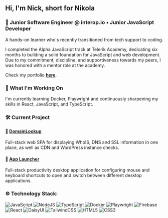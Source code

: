 ## Hi, I'm Nick, short for Nikola

### 🌱 Junior Software Engineer @ interop.io • Junior JavaScript Developer

A hands-on learner who's recently transitioned from tech support to coding.   

I completed the Alpha JavaScript track at Telerik Academy, dedicating six months to building a solid foundation for JavaScript and web development. Due to my commitment, discipline, and supportiveness towards my peers, I was honored with a mentor role at the academy.

Check my portfolio **[here](https://nikola-nenovski.info)**.

### 🚀 What I'm Working On

I'm currently learning Docker, Playwright and continuously sharpening my skills in React, JavaScript, and TypeScript.

### 🛠️ Current Project

#### 🔗 [DomainLookup](https://github.com/Nickslabcode/domain-info-lookup)
Full-stack web SPA for displaying WhoIS, DNS and SSL information in one place, as well as CDN and WordPress instance checks.

#### 🔗 [App Launcher](https://github.com/Nickslabcode/waffle-launcher)
Full-stack productivity desktop application for configuring mouse and keyboard shortcuts to open and switch between different desktop applications.
    
### ⚙️ Technology Stack:
![JavaScript](https://img.shields.io/badge/JavaScript-F7DF1E?style=for-the-badge&logo=javascript&logoColor=black)
![NodeJS](https://img.shields.io/badge/node.js-339933?style=for-the-badge&logo=Node.js&logoColor=white)
![TypeScript](https://img.shields.io/badge/TypeScript-3178C6?style=for-the-badge&logo=typescript&logoColor=white)
![Docker](https://img.shields.io/badge/docker-257bd6?style=for-the-badge&logo=docker&logoColor=white)
![Playwright](https://img.shields.io/badge/Playwright-45ba4b?style=for-the-badge&logo=Playwright&logoColor=white)
![Firebase](https://img.shields.io/badge/Firebase-FFCA28?style=for-the-badge&logo=firebase&logoColor=black)  
![React](https://img.shields.io/badge/React-20232A?style=for-the-badge&logo=react&logoColor=61DAFB)
![DaisyUI](https://img.shields.io/badge/DaisyUI-5A0EF8?style=for-the-badge&logo=daisyui&logoColor=white)
![TailwindCSS](https://img.shields.io/badge/TailwindCSS-06B6D4?style=for-the-badge&logo=tailwindcss&logoColor=white)
![HTML5](https://img.shields.io/badge/HTML5-E34F26?style=for-the-badge&logo=html5&logoColor=white)
![CSS3](https://img.shields.io/badge/CSS3-1572B6?style=for-the-badge&logo=css3&logoColor=white)
